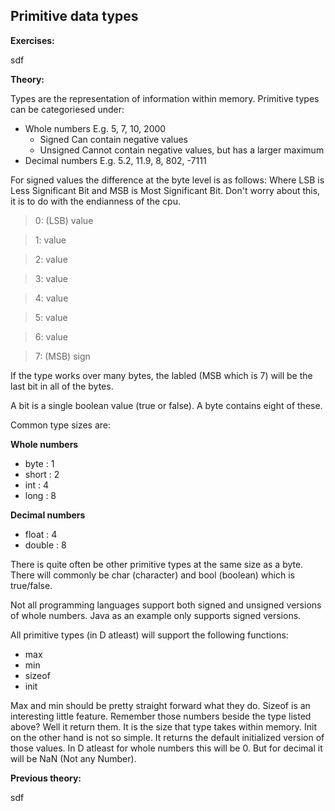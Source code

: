 ## Primitive data types

**Exercises:**

sdf

**Theory:**

Types are the representation of information within memory.
Primitive types can be categoriesed under:

* Whole numbers
    E.g. 5, 7, 10, 2000
    * Signed
        Can contain negative values
    * Unsigned
        Cannot contain negative values, but has a larger maximum
* Decimal numbers
    E.g. 5.2, 11.9, 8, 802, -7111

For signed values the difference at the byte level is as follows:
Where LSB is Less Significant Bit and MSB is Most Significant Bit. Don't worry about this, it is to do with the endianness of the cpu.

> 0: (LSB) value

> 1: value

> 2: value

> 3: value

> 4: value

> 5: value

> 6: value

> 7: (MSB) sign

If the type works over many bytes, the labled (MSB which is 7) will be the last bit in all of the bytes.

A bit is a single boolean value (true or false). A byte contains eight of these.

Common type sizes are:

**Whole numbers**

* byte : 1
* short : 2
* int : 4
* long : 8

**Decimal numbers**

* float : 4
* double : 8

There is quite often be other primitive types at the same size as a byte. There will commonly be char (character) and bool (boolean) which is true/false.

Not all programming languages support both signed and unsigned versions of whole numbers. Java as an example only supports signed versions.

All primitive types (in D atleast) will support the following functions:

* max
* min
* sizeof
* init

Max and min should be pretty straight forward what they do. Sizeof is an interesting little feature. Remember those numbers beside the type listed above? Well it return them. It is the size that type takes within memory. Init on the other hand is not so simple. It returns the default initialized version of those values. In D atleast for whole numbers this will be 0. But for decimal it will be NaN (Not any Number).



**Previous theory:**

sdf